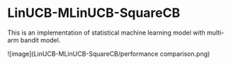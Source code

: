 # LinUCB-MLinUCB-SquareCB
This is an implementation of statistical machine learning model with multi-arm bandit model.

![image](LinUCB-MLinUCB-SquareCB/performance comparison.png)
